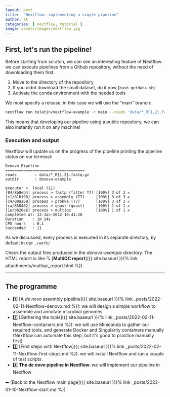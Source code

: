 ```yaml
---
layout: post
title:  "Nextflow: implementing a simple pipeline"
author: at
categories: [ nextflow, tutorial ]
image: assets/images/nextflow.jpg
---
```


## First, let's run the pipeline!

Before starting from scratch, we can see an interesting feature of Nextflow: we can execute pipelines
from a Github repository, without the need of downloading them first.

1. Move to the directory of the repository
2. If you didnt download the small dataset, do it now (`bash getdata.sh`)
3. Activate the conda environment with the needed tools

We must specify a release, in this case we will use the "main" branch:

```bash
nextflow run telatin/nextflow-example -r main --reads 'data/*_R{1,2}.fastq.gz' --outdir denovo-example
```

This means that developing our pipeline using a public repository, we can also instantly run it on any
machine!

### Execution and output

Nextflow will update us on the progress of the pipeline printing the pipeline status on our terminal:

```text
Denovo Pipeline
===================================
reads        : data/*_R{1,2}.fastq.gz
outdir       : denovo-example

executor >  local (11)
[84/8b8eb4] process > fastp (filter T7) [100%] 3 of 3 ✔
[c1/81b198] process > assembly (T7)     [100%] 3 of 3 ✔
[c4/00a269] process > prokka (T7)       [100%] 3 of 3 ✔
[ca/858462] process > quast (quast)     [100%] 1 of 1 ✔
[1e/bb26e6] process > multiqc           [100%] 1 of 1 ✔
Completed at: 12-Jan-2022 16:41:20
Duration    : 1m 14s
CPU hours   : 0.1
Succeeded   : 11
```

As we discussed, every process is executed in its separate directory,
by default in our `./work/` 

Check the output files produced in the _denovo-example_ directory. 
The HTML report is like :mag: [**MultiQC report**]({{ site.baseurl }}{% link attachments/multiqc_report.html %}).

---


## The programme

* :one: [A *de novo* assembly pipeline]({{ site.baseurl }}{% link _posts/2022-02-11-Nextflow-denovo.md %}): we will design a simple workflow to assemble and annotate microbial genomes
* :two: [Gathering the tools]({{ site.baseurl }}{% link _posts/2022-02-11-Nextflow-containers.md %}): we will use Miniconda to gather our required tools, and generate Docker and Singularity containers manually (Nextflow can automate this step, but it's good to practice manually first)
* :three: [First steps with Nextflow]({{ site.baseurl }}{% link _posts/2022-02-11-Nextflow-first-steps.md %}): we will install Nextflow and run a couple of test scripts
* :four: **The *de novo* pipeline in Nextflow**: we will implement our pipeline in Nextflow

:arrow_left: [Back to the Nextflow main page]({{ site.baseurl }}{% link _posts/2022-01-10-Nextflow-start.md %})